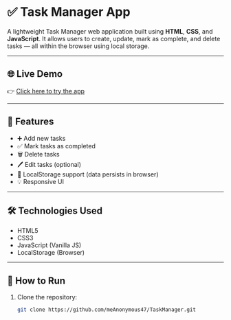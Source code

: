 # ✅ Task Manager App

A lightweight Task Manager web application built using **HTML**, **CSS**, and **JavaScript**. It allows users to create, update, mark as complete, and delete tasks — all within the browser using local storage.

---

## 🌐 Live Demo

👉 [Click here to try the app](https://meAnonymous47.github.io/task-manager/)

---

## 🚀 Features

- ➕ Add new tasks
- ✅ Mark tasks as completed
- 🗑️ Delete tasks
- 🖊️ Edit tasks (optional)
- 💾 LocalStorage support (data persists in browser)
- 💡 Responsive UI

---

## 🛠️ Technologies Used

- HTML5
- CSS3
- JavaScript (Vanilla JS)
- LocalStorage (Browser)

---
## 🔧 How to Run

1. Clone the repository:
   ```bash
   git clone https://github.com/meAnonymous47/TaskManager.git
